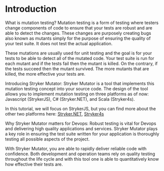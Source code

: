# Introduction

What is mutation testing?
Mutation testing is a form of testing where testers change components of code to ensure that your tests are robust and are able to detect the changes. These changes are purposely creating bugs also known as mutants simply for the purpose of ensuring the quality of your test suite. It does not test the actual application.

These mutations are usually used for unit testing and the goal is for your tests to be able to detect all of the mutated code. Your test suite is run for each mutant and if the tests fail then the mutant is killed. On the contrary, if the tests succeed then the mutant survived. The more mutants that are killed, the more effective your tests are.

Introducing Stryker Mutator:
Stryker Mutator is a tool that implements this mutation testing concept into your source code. The design of the tool allows you to implement mutation testing on three platforms as of now: Javascript (StrykerJS), C# (Stryker.NET), and Scala (Stryker4s).  

In this tutorial, we will focus on StrykerJS, but you can find more about the other two platforms here: <a href="https://stryker-mutator.io/docs/stryker-net/introduction ">Stryker.NET</a>, <a href="https://stryker-mutator.io/docs/stryker4s/getting-started">Stryker4s</a>

Why Stryker Mutator matters for Devops:
Robust testing is vital for Devops and delivering high quality applications and services. Stryker Mutator plays a key role in ensuring the test suite written for your application is thoroughly testing all possible aspects of the project.

With Stryker Mutator, you are able to rapidly deliver reliable code with confidence. Both development and operation teams rely on quality testing throughout the life cycle and with this tool one is able to quantitatively know how effective their tests are.
